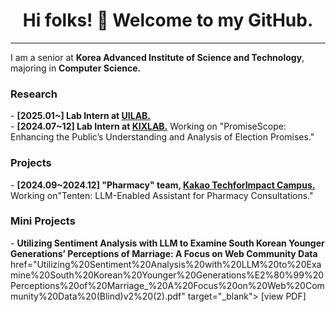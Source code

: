 <h1  align="center"> Hi folks! 👋 Welcome to my GitHub.</h1>
<hr>

I am a senior at **Korea Advanced Institute of Science and Technology**, majoring in **Computer Science.** 

<h3>Research </h3>
- <b>[2025.01~] Lab Intern at <a href="https://www.uilab.kr/">UILAB.</a></b> <br>
- <b>[2024.07~12] Lab Intern at <a href="https://www.kixlab.org/">KIXLAB.</a></b> Working on "PromiseScope: Enhancing the Public’s Understanding and Analysis of Election Promises."


<h3>Projects </h3>
- <b>[2024.09~2024.12] "Pharmacy" team, <a href="https://techforimpact.io/campus"> Kakao TechforImpact Campus. </a> </b> Working on"Tenten: LLM-Enabled Assistant for Pharmacy Consultations."



<h3>Mini Projects </h3>
- <b>Utilizing Sentiment Analysis with LLM to Examine South Korean Younger Generations’ Perceptions of Marriage: A Focus on Web Community Data</b>  href="Utilizing%20Sentiment%20Analysis%20with%20LLM%20to%20Examine%20South%20Korean%20Younger%20Generations%E2%80%99%20Perceptions%20of%20Marriage_%20A%20Focus%20on%20Web%20Community%20Data%20(Blind)v2%20(2).pdf" target="_blank">
[view PDF]</a>
